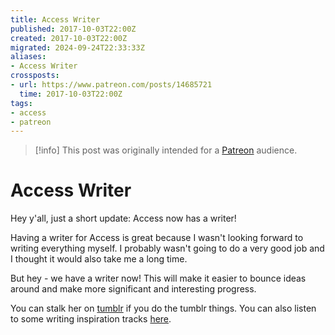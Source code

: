 ```yaml
---
title: Access Writer
published: 2017-10-03T22:00Z
created: 2017-10-03T22:00Z
migrated: 2024-09-24T22:33:33Z
aliases:
- Access Writer
crossposts:
- url: https://www.patreon.com/posts/14685721
  time: 2017-10-03T22:00Z
tags:
- access
- patreon
---
```


> [!info]
> This post was originally intended for a [Patreon](../tags/patreon.md) audience.

# Access Writer

Hey y'all, just a short update: Access now has a writer!

Having a writer for Access is great because I wasn't looking forward to writing everything myself. I probably wasn't going to do a very good job and I thought it would also take me a long time.

But hey - we have a writer now! This will make it easier to bounce ideas around and make more significant and interesting progress.

You can stalk her on [tumblr](https://lipstickmata.tumblr.com/) if you do the tumblr things. You can also listen to some writing inspiration tracks [here](https://8tracks.com/tbridget/collections/access).
